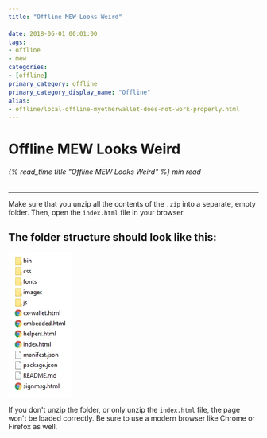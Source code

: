 ```yaml
---
title: "Offline MEW Looks Weird"

date: 2018-06-01 00:01:00
tags:
- offline
- mew
categories:
- [offline]
primary_category: offline
primary_category_display_name: "Offline"
alias:
- offline/local-offline-myetherwallet-does-not-work-properly.html
---
```


# __Offline MEW Looks Weird__
###### {% read_time title "Offline MEW Looks Weird" %} min read
***

Make sure that you unzip all the contents of the `.zip` into a separate, empty folder. Then, open the `index.html` file in your browser. 



## __The folder structure should look like this:__



<img src="/images/posts/offline/Wb08Tm3.jpg" width="">



If you don't unzip the folder, or only unzip the `index.html` file, the page won't be loaded correctly. Be sure to use a modern browser like Chrome or Firefox as well.